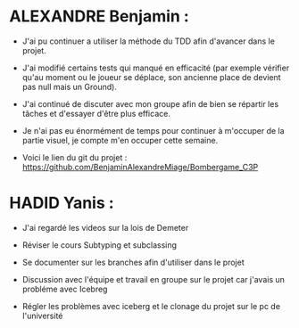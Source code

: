 
# ALEXANDRE Benjamin :

- J'ai pu continuer a utiliser la méthode du TDD afin d'avancer dans le projet.

- J'ai modifié certains tests qui manqué en efficacité (par exemple vérifier qu'au moment ou le joueur se déplace, son ancienne place de devient pas null mais un Ground).

- J'ai continué de discuter avec mon groupe afin de bien se répartir les tâches et d'essayer d'être plus efficace.

- Je n'ai pas eu énormément de temps pour continuer à m'occuper de la partie visuel, je compte m'en occuper cette semaine.

- Voici le lien du git du projet : https://github.com/BenjaminAlexandreMiage/Bombergame_C3P

# HADID Yanis :

- J'ai regardé les videos sur la lois de Demeter

- Réviser le cours Subtyping et subclassing

- Se documenter sur les branches afin d'utiliser dans le projet

- Discussion avec l'équipe et travail en groupe sur le projet car j'avais un probléme avec Icebreg

- Régler les problèmes avec iceberg et le clonage du projet sur le pc de l'université